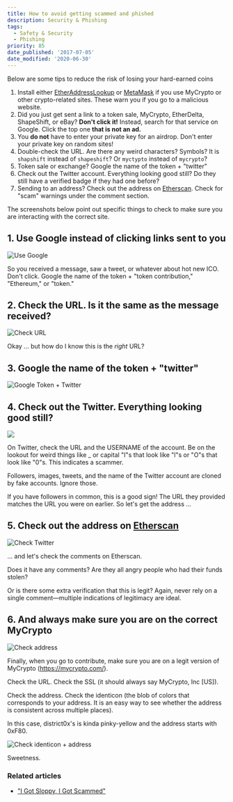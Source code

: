 ```yaml
---
title: How to avoid getting scammed and phished
description: Security & Phishing
tags:
  - Safety & Security
  - Phishing
priority: 85
date_published: '2017-07-05'
date_modified: '2020-06-30'
---
```


Below are some tips to reduce the risk of losing your hard-earned coins

1. Install either [EtherAddressLookup](https://chrome.google.com/webstore/detail/etheraddresslookup/pdknmigbbbhmllnmgdfalmedcmcefdfn) or [MetaMask](https://chrome.google.com/webstore/detail/metamask/nkbihfbeogaeaoehlefnkodbefgpgknn) if you use MyCrypto or other crypto-related sites. These warn you if you go to a malicious website.
2. Did you just get sent a link to a token sale, MyCrypto, EtherDelta, ShapeShift, or eBay? **Don't click it!** Instead, search for that service on Google. Click the top one **that is not an ad.**
3. You **do not** have to enter your private key for an airdrop. Don't enter your private key on random sites!
4. Double-check the URL. Are there any weird characters? Symbols? It is `shapshift` instead of `shapeshift`? Or `myctypto` instead of `mycrypto`?
5. Token sale or exchange? Google the name of the token + "twitter"
6. Check out the Twitter account. Everything looking good still? Do they still have a verified badge if they had one before?
7. Sending to an address? Check out the address on [Etherscan](https://etherscan.io). Check for "scam" warnings under the comment section.

The screenshots below point out specific things to check to make sure you are interacting with the correct site.

## 1. Use Google instead of clicking links sent to you

![Use Google](../assets/staying-safe/mycrypto-protips-how-not-to-get-scammed-during-ico/use-google.jpg)

So you received a message, saw a tweet, or whatever about hot new ICO. Don't click. Google the name of the token + "token contribution," "Ethereum," or "token."

## 2. Check the URL. Is it the same as the message received?

![Check URL](../assets/staying-safe/mycrypto-protips-how-not-to-get-scammed-during-ico/check-url.jpg)

Okay ... but how do I know this is the *right* URL?

## 3. Google the name of the token + "twitter"

![Google Token + Twitter](../assets/staying-safe/mycrypto-protips-how-not-to-get-scammed-during-ico/google-token-twitter.jpg)

## 4. Check out the Twitter. Everything looking good still?

![](https://i.imgur.com/EYwqZpL.jpg)

On Twitter, check the URL and the USERNAME of the account. Be on the lookout for weird things like _ or capital "I"s that look like "l"s or "O"s that look like "0"s. This indicates a scammer.

Followers, images, tweets, and the name of the Twitter account are cloned by fake accounts. Ignore those.

If you have followers in common, this is a good sign! The URL they provided matches the URL you were on earlier. So let's get the address ...

## 5. Check out the address on [Etherscan](https://etherscan.io)

![Check Twitter](../assets/staying-safe/mycrypto-protips-how-not-to-get-scammed-during-ico/check-twitter.jpg)

... and let's check the comments on Etherscan.

Does it have any comments? Are they all angry people who had their funds stolen?

Or is there some extra verification that this is legit? Again, never rely on a single comment—multiple indications of legitimacy are ideal.

## 6. And always make sure you are on the correct MyCrypto

![Check address](../assets/staying-safe/mycrypto-protips-how-not-to-get-scammed-during-ico/check-address.png)

Finally, when you go to contribute, make sure you are on a legit version of MyCrypto (<https://mycrypto.com/>).

Check the URL. Check the SSL (it should always say MyCrypto, Inc [US]).

Check the address. Check the identicon (the blob of colors that corresponds to your address. It is an easy way to see whether the address is consistent across multiple places).

In this case, district0x's is kinda pinky-yellow and the address starts with 0xF80.

![Check identicon + address](../assets/staying-safe/mycrypto-protips-how-not-to-get-scammed-during-ico/check-identicon.jpg)

Sweetness.

### Related articles

* ["I Got Sloppy, I Got Scammed"](https://hackernoon.com/i-got-sloppy-i-got-scammed-10e00ac0905)
